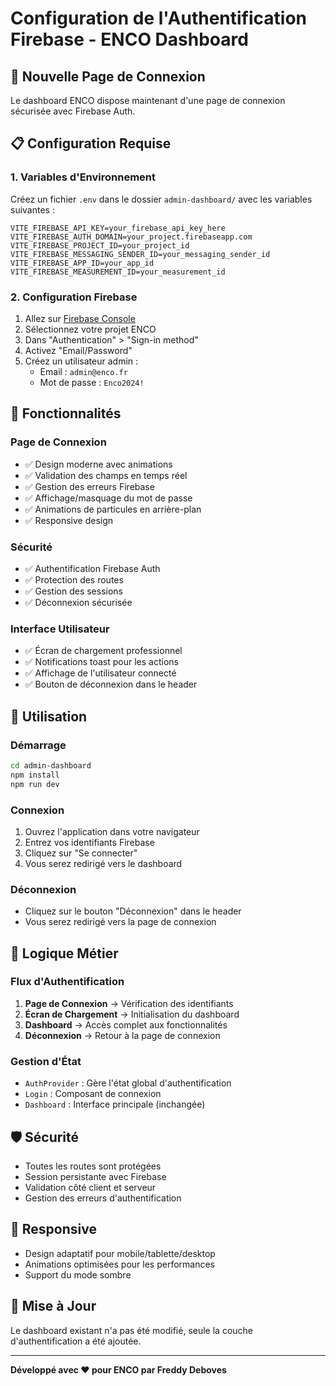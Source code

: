 # Configuration de l'Authentification Firebase - ENCO Dashboard

## 🚀 Nouvelle Page de Connexion

Le dashboard ENCO dispose maintenant d'une page de connexion sécurisée avec Firebase Auth.

## 📋 Configuration Requise

### 1. Variables d'Environnement

Créez un fichier `.env` dans le dossier `admin-dashboard/` avec les variables suivantes :

```env
VITE_FIREBASE_API_KEY=your_firebase_api_key_here
VITE_FIREBASE_AUTH_DOMAIN=your_project.firebaseapp.com
VITE_FIREBASE_PROJECT_ID=your_project_id
VITE_FIREBASE_MESSAGING_SENDER_ID=your_messaging_sender_id
VITE_FIREBASE_APP_ID=your_app_id
VITE_FIREBASE_MEASUREMENT_ID=your_measurement_id
```

### 2. Configuration Firebase

1. Allez sur [Firebase Console](https://console.firebase.google.com/)
2. Sélectionnez votre projet ENCO
3. Dans "Authentication" > "Sign-in method"
4. Activez "Email/Password"
5. Créez un utilisateur admin :
   - Email : `admin@enco.fr`
   - Mot de passe : `Enco2024!`

## 🎨 Fonctionnalités

### Page de Connexion
- ✅ Design moderne avec animations
- ✅ Validation des champs en temps réel
- ✅ Gestion des erreurs Firebase
- ✅ Affichage/masquage du mot de passe
- ✅ Animations de particules en arrière-plan
- ✅ Responsive design

### Sécurité
- ✅ Authentification Firebase Auth
- ✅ Protection des routes
- ✅ Gestion des sessions
- ✅ Déconnexion sécurisée

### Interface Utilisateur
- ✅ Écran de chargement professionnel
- ✅ Notifications toast pour les actions
- ✅ Affichage de l'utilisateur connecté
- ✅ Bouton de déconnexion dans le header

## 🔧 Utilisation

### Démarrage
```bash
cd admin-dashboard
npm install
npm run dev
```

### Connexion
1. Ouvrez l'application dans votre navigateur
2. Entrez vos identifiants Firebase
3. Cliquez sur "Se connecter"
4. Vous serez redirigé vers le dashboard

### Déconnexion
- Cliquez sur le bouton "Déconnexion" dans le header
- Vous serez redirigé vers la page de connexion

## 🎯 Logique Métier

### Flux d'Authentification
1. **Page de Connexion** → Vérification des identifiants
2. **Écran de Chargement** → Initialisation du dashboard
3. **Dashboard** → Accès complet aux fonctionnalités
4. **Déconnexion** → Retour à la page de connexion

### Gestion d'État
- `AuthProvider` : Gère l'état global d'authentification
- `Login` : Composant de connexion
- `Dashboard` : Interface principale (inchangée)

## 🛡️ Sécurité

- Toutes les routes sont protégées
- Session persistante avec Firebase
- Validation côté client et serveur
- Gestion des erreurs d'authentification

## 📱 Responsive

- Design adaptatif pour mobile/tablette/desktop
- Animations optimisées pour les performances
- Support du mode sombre

## 🔄 Mise à Jour

Le dashboard existant n'a pas été modifié, seule la couche d'authentification a été ajoutée.

---

**Développé avec ❤️ pour ENCO par Freddy Deboves** 